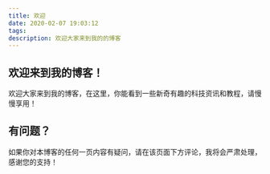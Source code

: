```yaml
---
title: 欢迎
date: 2020-02-07 19:03:12
tags:
description: 欢迎大家来到我的的博客
---
```


## 欢迎来到我的博客！
欢迎大家来到我的博客，在这里，你能看到一些新奇有趣的科技资讯和教程，请慢慢享用！

## 有问题？
如果你对本博客的任何一页内容有疑问，请在该页面下方评论，我将会严肃处理，感谢您的支持！
